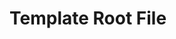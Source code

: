 [title]: # (Template Root File)
[tags]: # (introduction)
[priority]: # (1)
[display]: # (none)
# Template Root File

<!-- 
The int-template folder contains the template structure and template files for integration documents.

1. Make a copy of the template folder at the root of the integration repo.
1. Rename the folder to reflect the actual integration product name, e.g. okta-for-saml.md. Use lowercase and hyphens for the names.
1. Each folder requires an index.md file.
1. The metadata tag `[display]: # (none)` needs to be removed or changed to `[display]: # (all)` once real contents is created and ready for publication.
1. Each contents section needs an images folder if screen captures are part of the markdown files. Refer to the Okta for SAML folder to see an example on where/when the images folder is required. We cannot stage a template structure with images folders in place, empty folders cannot be committed into a repo.
1. This index file becomes the introduction/overview page for the integration.
1. Some topics are optional at this point and should only be filled in if information is readily available:

  * consider-architecture.md
  * consider-implementation.md
  * troubleshooting.md

1. The priority metadata tag determines the order of the TOC outline. For the files in the template that order is established. If a new file is added, adjust priority numbers accordingly to have the new .md file at the correct place in the TOC. 
-->
